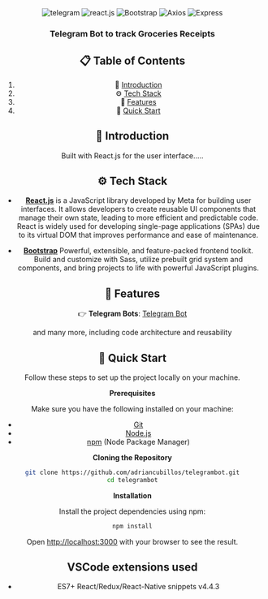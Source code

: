 <div align="center">  
  <div>
    <!-- <img src="https://img.shields.io/badge/-Next_JS-black?style=for-the-badge&logoColor=white&logo=nextdotjs&color=000000" alt="next.js" /> -->
    <img src="https://img.shields.io/badge/Telegram-white?style=social&logoColor=white&logo=telegram&color=26A5E4" alt="telegram" />
    <img src="https://img.shields.io/badge/React_JS-black?style=social&logoColor=white&logo=react&color=61DAFB" alt="react.js" />
    <img src="https://img.shields.io/badge/bootstrap-white?style=social&logo=Bootstrap&logoColor=7952B3" alt="Bootstrap" />
    <img src="https://img.shields.io/badge/Axios-white?style=social&logo=Axios&logoColor=5A29E4" alt="Axios" /> 
    <img src="https://img.shields.io/badge/Express-black?style=social&logo=express&logoColor=000000" alt="Express"
    
  </div>

  <h3 align="center">Telegram Bot to track Groceries Receipts</h3>
</div>

## 📋 <a name="table">Table of Contents</a>

1. 🤖 [Introduction](#introduction)
2. ⚙️ [Tech Stack](#tech-stack)
3. 🔋 [Features](#features)
4. 🤸 [Quick Start](#quick-start)

## <a name="introduction">🤖 Introduction</a>

Built with React.js for the user interface.....

## <a name="tech-stack">⚙️ Tech Stack</a>

- **[React.js](https://react.dev/reference/react)** is a JavaScript library developed by Meta for building user interfaces. It allows developers to create reusable UI components that manage their own state, leading to more efficient and predictable code. React is widely used for developing single-page applications (SPAs) due to its virtual DOM that improves performance and ease of maintenance.

- **[Bootstrap](https://getbootstrap.com/)** Powerful, extensible, and feature-packed frontend toolkit. Build and customize with Sass, utilize prebuilt grid system and components, and bring projects to life with powerful JavaScript plugins.

## <a name="features">🔋 Features</a>

👉 **Telegram Bots**: [Telegram Bot](https://core.telegram.org/bots) <br />

and many more, including code architecture and reusability

## <a name="quick-start">🤸 Quick Start</a>

Follow these steps to set up the project locally on your machine.

**Prerequisites**

Make sure you have the following installed on your machine:

- [Git](https://git-scm.com/)
- [Node.js](https://nodejs.org/en)
- [npm](https://www.npmjs.com/) (Node Package Manager)

**Cloning the Repository**

```bash
git clone https://github.com/adriancubillos/telegrambot.git
cd telegrambot

```

**Installation**

Install the project dependencies using npm:

```bash
npm install
```

Open [http://localhost:3000](http://localhost:3000) with your browser to see the result.

## VSCode extensions used

- ES7+ React/Redux/React-Native snippets v4.4.3
